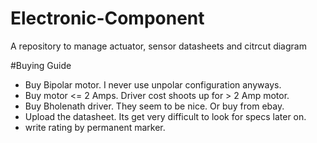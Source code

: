 # Electronic-Component
A repository to manage actuator, sensor datasheets and citrcut diagram 


#Buying Guide

* Buy Bipolar motor. I never use unpolar configuration anyways.
* Buy motor <= 2 Amps. Driver cost shoots up for > 2 Amp motor.
* Buy Bholenath driver. They seem to be nice. Or buy from ebay.
* Upload the datasheet. Its get very difficult to look for specs later on.
* write rating by permanent marker.
